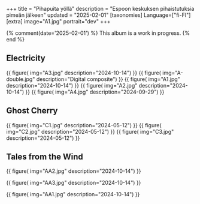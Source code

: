 +++
title = "Pihapuita yöllä"
description = "Espoon keskuksen pihaistutuksia pimeän jälkeen"
updated = "2025-02-01"
[taxonomies]
Language=["fi-FI"]
[extra]
image="A1.jpg"
portrait="dev"
+++

{% comment(date='2025-02-01') %}
This album is a work in progress.
{% end %}

## Electricity

{{
    figure(
        img="A3.jpg"
        description="2024-10-14")
}}
{{
    figure(
        img="A-double.jpg"
        description="Digital composite")
}}
{{
    figure(
        img="A1.jpg"
        description="2024-10-14")
}}
{{
    figure(
        img="A2.jpg"
        description="2024-10-14")
}}
{{
    figure(
        img="A4.jpg"
        description="2024-09-29")
}}

## Ghost Cherry

{{
    figure(
        img="C1.jpg"
        description="2024-05-12")
}}
{{
    figure(
        img="C2.jpg"
        description="2024-05-12")
}}
{{
    figure(
        img="C3.jpg"
        description="2024-05-12")
}}

## Tales from the Wind

{{
    figure(
        img="AA2.jpg"
        description="2024-10-14")
}}

{{
    figure(
        img="AA3.jpg"
        description="2024-10-14")
}}

{{
    figure(
        img="AA1.jpg"
        description="2024-10-14")
}}